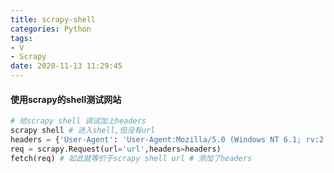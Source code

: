 ```yaml
---
title: scrapy-shell
categories: Python
tags: 
- V
- Scrapy
date: 2020-11-13 11:29:45
---
```


#### 使用scrapy的shell测试网站

```python
# 给scrapy shell 调试加上headers
scrapy shell # 进入shell,但没有url
headers = {'User-Agent': 'User-Agent:Mozilla/5.0 (Windows NT 6.1; rv:2.0.1) Gecko/20100101 Firefox/4.0.1'}
req = scrapy.Request(url='url',headers=headers)
fetch(req) # 如此就等价于scrapy shell url # 添加了headers
```

<!--more-->